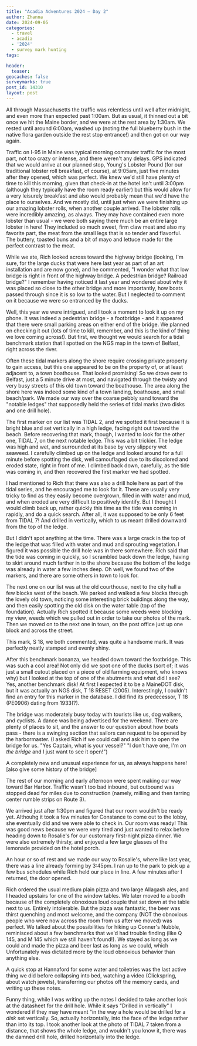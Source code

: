```yaml
---
title: "Acadia Adventures 2024 – Day 2"
author: Zhanna
date: 2024-09-05
categories: 
  - travel
  - acadia
  - '2024'
  - survey mark hunting
tags:

header:
  teaser:
geocaches: false
surveymarks: true
post_id: 14310
layout: post
---
```


All through Massachusetts the traffic was relentless until well after midnight, and even more than expected past 1:00am. But as usual, it thinned out a bit once we hit the Maine border, and we were at the rest area by 1:30am. We rested until around 6:00am, washed up (noting the full blueberry bush in the native flora garden outside the rest stop entrance!) and then got on our way again.

Traffic on I-95 in Maine was typical morning commuter traffic for the most part, not too crazy or intense, and there weren't any delays. GPS indicated that we would arrive at our planned stop, Young's Lobster Pound (for our traditional lobster roll breakfast, of course), at 9:05am, just five minutes after they opened, which was perfect. We knew we'd still have plenty of time to kill this morning, given that check-in at the hotel isn't until 3:00pm (although they typically have the room ready earlier) but this would allow for a very leisurely breakfast and also would probably mean that we'd have the place to ourselves. And we mostly did, until just when we were finishing up our amazing lobster rolls, when another couple arrived. The lobster rolls were incredibly amazing, as always. They may have contained even more lobster than usual - we were both saying there much be an entire large lobster in here! They included so much sweet, firm claw meat and also my favorite part, the meat from the small legs that is so tender and flavorful. The buttery, toasted buns and a bit of mayo and lettuce made for the perfect contrast to the meat.

While we ate, Rich looked across toward the highway bridge (looking, I'm sure, for the large ducks that were here last year as part of an art installation and are now gone), and he commented, "I wonder what that low bridge is right in front of the highway bridge. A pedestrian bridge? Railroad bridge?" I remember having noticed it last year and wondered about why it was placed so close to the other bridge and more importantly, how boats passed through since it is so low to the water. But I neglected to comment on it because we were so entranced by the ducks.

Well, this year we were intrigued, and I took a moment to look it up on my phone. It was indeed a pedestrian bridge - a footbridge - and it appeared that there were small parking areas on either end of the bridge. We planned on checking it out (lots of time to kill, remember, and this is the kind of thing we love coming across!). But first, we thought we would search for a tidal benchmark station that I spotted on the NGS map in the town of Belfast, right across the river.

Often these tidal markers along the shore require crossing private property to gain access, but this one appeared to be on the property of, or at least adjacent to, a town boathouse. That looked promising! So we drove over to Belfast, just a 5 minute drive at most, and navigated through the twisty and very busy streets of this old town toward the boathouse. The area along the shore here was indeed some kind of a town landing, boathouse, and small beach/park. We made our way over the coarse pebbly sand toward the "notable ledges" that supposedly held the series of tidal marks (two disks and one drill hole). 

The first marker on our list was TIDAL 2, and we spotted it first because it is bright blue and set vertically in a high ledge, facing right out toward the beach. Before recovering that mark, though, I wanted to look for the other one, TIDAL 7, on the next notable ledge. This was a bit trickier. The ledge was high and wet, and surrounded at its base by very slippery wet seaweed. I carefully climbed up on the ledge and looked around for a full minute before spotting the disk, well camouflaged due to its discolored and eroded state, right in front of me. I climbed back down, carefully, as the tide was coming in, and then recovered the first marker we had spotted.

I had mentioned to Rich that there was also a drill hole here as part of the tidal series, and he encouraged me to look for it. These are usually very tricky to find as they easily become overgrown, filled in with water and mud, and when eroded are very difficult to positively identify. But I thought I would climb back up, rather quickly this time as the tide was coming in rapidly, and do a quick search. After all, it was supposed to be only 6 feet from TIDAL 7! And drilled in vertically, which to us meant drilled downward from the top of the ledge.

But I didn't spot anything at the time. There was a large crack in the top of the ledge that was filled with water and mud and sprouting vegetation. I figured it was possible the drill hole was in there somewhere. Rich said that the tide was coming in quickly, so I scrambled back down the ledge, having to skirt around much farther in to the shore because the bottom of the ledge was already in water a few inches deep. Oh well, we found two of the markers, and there are some others in town to look for.

The next one on our list was at the old courthouse, next to the city hall a few blocks west of the beach. We parked and walked a few blocks through the lovely old town, noticing some interesting brick buildings along the way, and then easily spotting the old disk on the water table (top of the foundation). Actually Rich spotted it because some weeds were blocking my view, weeds which we pulled out in order to take our photos of the mark. Then we moved on to the next one in town, on the post office just up one block and across the street.

This mark, S 18, we both commented, was quite a handsome mark. It was perfectly neatly stamped and evenly shiny. 

After this benchmark bonanza, we headed down toward the footbridge. This was such a cool area! Not only did we spot one of the ducks (sort of; it was just a small cutout placed on a piece of old farming equipment, who knows why) but I looked at the top of one of the abutments and what did I see? Yes, another benchmark disk! At first I expected it to be a MaineDOT disk, but it was actually an NGS disk, T 18 RESET (2005). Interestingly, I couldn't find an entry for this marker in the database. I did find its predecessor, T 18 (PE0906) dating from 1933(?).

The bridge was moderately busy today with tourists like us, dog walkers, and cyclists. A dance was being advertised for the weekend. There are plenty of places to sit, and the answer to our question about how boats pass - there is a swinging section that sailors can request to be opened by the harbormaster. (I asked Rich if we could call and ask him to open the bridge for us. "Yes Captain, what is your vessel?" "I don't have one, I'm _on the bridge_ and I just want to see it open!")

A completely new and unusual experience for us, as always happens here! [also give some history of the bridge]

The rest of our morning and early afternoon were spent making our way toward Bar Harbor. Traffic wasn't too bad inbound, but outbound was stopped dead for miles due to construction (namely, milling and then tarring center rumble strips on Route 3).

We arrived just after 1:30pm and figured that our room wouldn't be ready yet. Althouhg it took a few minutes for Constance to come out to the lobby, she eventually did and we were able to check in. Our room was ready! This was good news because we were very tired and just wanted to relax before heading down to Rosalie's for our customary first-night pizza dinner. We were also extremely thirsty, and enjoyed a few large glasses of the lemonade provided on the hotel porch.

An hour or so of rest and we made our way to Rosalie's, where like last year, there was a line already forming by 3:45pm. I ran up to the park to pick up a few bus schedules while Rich held our place in line. A few minutes after I returned, the door opened.

Rich ordered the usual medium plain pizza and two large Allagash ales, and I headed upstairs for one of the window tables. We later moved to a booth because of the completely obnoxious loud couple that sat down at the table next to us. Entirely intolerable. But the pizza was fantastic, the beer was thirst quenching and most welcome, and the company (NOT the obnoxious people who were now across the room from us after we moved) was perfect. We talked about the possibilities for hiking up Conner's Nubble, reminisced about a few benchmarks that we'd had trouble finding (like Q 145, and M 145 which we still haven't found!). We stayed as long as we could and made the pizza and beer last as long as we could, which Unfortunately was dictated more by the loud obnoxious behavior than anything else.

A quick stop at Hannaford for some water and toiletries was the last active thing we did before collapsing into bed, watching a video (Clickspring, about watch jewels), transferring our photos off the memory cards, and writing up these notes.

Funny thing, while I was writing up the notes I decided to take another look at the datasheet for the drill hole. While it says "Drilled in vertically" I wondered if they may have meant "in the way a hole would be drilled for a _disk_ set vertically. So, actually horizontally, into the face of the ledge rather than into its top. I took another look at the photo of TIDAL 7 taken from a distance, that shows the whole ledge, and wouldn't you know it, there was the damned drill hole, drilled horizontally into the ledge.
